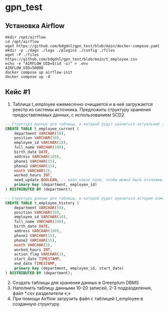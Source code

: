 # gpn_test

## Установка Airflow
```shell
mkdir /opt/airflow
cd /opt/airflow
wget https://github.com/bdgdnl/gpn_test/blob/main/docker-compose.yaml
mkdir -p ./dags ./logs ./plugins ./config ./files
wget -P ./files https://github.com/bdgdnl/gpn_test/blob/main/t_employee.csv
echo -e "AIRFLOW_UID=$(id -u)" > .env
AIRFLOW_UID=50000
docker compose up airflow-init
docker compose up -d
```

## Кейс #1
1.	Таблица t_employee ежемесячно очищается и в неё загружается реестр из системы источника. Предложить структуру хранения предоставляемых данных, с использованием SCD2.
```sql
-- Структура данных для таблицы, в которой будут храниться актуальные значения
CREATE TABLE t_employee_current (
    department VARCHAR(50),
    position VARCHAR(50),
    employee_id VARCHAR(10),
    full_name VARCHAR(100),
    birth_date DATE,
    address VARCHAR(100),
    phone1 VARCHAR(15),
    phone2 VARCHAR(15),
    month VARCHAR(2),
    worked_hours INT,
    need_update BOOLEAN, -- ввёл новое поле, чтобы можно было отслеживать строки, в которые внесли изменения
    primary key (department, employee_id)
) DISTRIBUTED BY (department);

-- Структура данных для таблицы, в которой будет храниться история изменений
CREATE TABLE t_employee_history (
    department VARCHAR(50),
    position VARCHAR(50),
    employee_id VARCHAR(10),
    full_name VARCHAR(100),
    birth_date DATE,
    address VARCHAR(100),
    phone1 VARCHAR(15),
    phone2 VARCHAR(15),
    month VARCHAR(2),
    worked_hours INT,
    action_flag VARCHAR(1),
    start_date TIMESTAMP,
    end_date TIMESTAMP,
    primary key (department, employee_id, start_date)
) DISTRIBUTED BY (department);
```




2.	Создать таблицы для хранения данных в Greenplum DBMS
3.	Наполнить таблицу данными 10-20 записей, 2-3 подразделения, файл *.csv разделители «;»
4.	При помощи Airflow загрузить файл с таблицей t_employee в созданную структуру.
